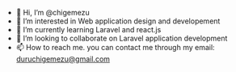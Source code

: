 - 👋 Hi, I’m @chigemezu
- 👀 I’m interested in Web application design and developement 
- 🌱 I’m currently learning Laravel and react.js
- 💞️ I’m looking to collaborate on Laravel application development 
- 📫 How to reach me. you can contact me through my email: duruchigemezu@gmail.com

<!---
chigemezu/chigemezu is a ✨ special ✨ repository because its `README.md` (this file) appears on your GitHub profile.
You can click the Preview link to take a look at your changes.
--->
